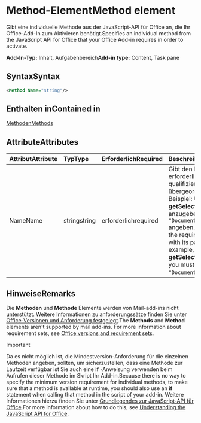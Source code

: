 # <a name="method-element"></a><span data-ttu-id="bb637-101">Method-Element</span><span class="sxs-lookup"><span data-stu-id="bb637-101">Method element</span></span>

<span data-ttu-id="bb637-102">Gibt eine individuelle Methode aus der JavaScript-API für Office an, die Ihr Office-Add-In zum Aktivieren benötigt.</span><span class="sxs-lookup"><span data-stu-id="bb637-102">Specifies an individual method from the JavaScript API for Office that your Office Add-in requires in order to activate.</span></span>

<span data-ttu-id="bb637-103">**Add-In-Typ:** Inhalt, Aufgabenbereich</span><span class="sxs-lookup"><span data-stu-id="bb637-103">**Add-in type:** Content, Task pane</span></span>

## <a name="syntax"></a><span data-ttu-id="bb637-104">Syntax</span><span class="sxs-lookup"><span data-stu-id="bb637-104">Syntax</span></span>

```XML
<Method Name="string"/>
```

## <a name="contained-in"></a><span data-ttu-id="bb637-105">Enthalten in</span><span class="sxs-lookup"><span data-stu-id="bb637-105">Contained in</span></span>

[<span data-ttu-id="bb637-106">Methoden</span><span class="sxs-lookup"><span data-stu-id="bb637-106">Methods</span></span>](methods.md)

## <a name="attributes"></a><span data-ttu-id="bb637-107">Attribute</span><span class="sxs-lookup"><span data-stu-id="bb637-107">Attributes</span></span>

|<span data-ttu-id="bb637-108">**Attribut**</span><span class="sxs-lookup"><span data-stu-id="bb637-108">**Attribute**</span></span>|<span data-ttu-id="bb637-109">**Typ**</span><span class="sxs-lookup"><span data-stu-id="bb637-109">**Type**</span></span>|<span data-ttu-id="bb637-110">**Erforderlich**</span><span class="sxs-lookup"><span data-stu-id="bb637-110">**Required**</span></span>|<span data-ttu-id="bb637-111">**Beschreibung**</span><span class="sxs-lookup"><span data-stu-id="bb637-111">**Description**</span></span>|
|:-----|:-----|:-----|:-----|
|<span data-ttu-id="bb637-112">Name</span><span class="sxs-lookup"><span data-stu-id="bb637-112">Name</span></span>|<span data-ttu-id="bb637-113">string</span><span class="sxs-lookup"><span data-stu-id="bb637-113">string</span></span>|<span data-ttu-id="bb637-114">erforderlich</span><span class="sxs-lookup"><span data-stu-id="bb637-114">required</span></span>|<span data-ttu-id="bb637-p101">Gibt den Namen der erforderlichen Methode qualifiziert mit dem übergeordneten Objekt an. Beispiel: Um die **getSelectedDataAsync**-Methode anzugeben, müssen Sie `"Document.getSelectedDataAsync"` angeben.</span><span class="sxs-lookup"><span data-stu-id="bb637-p101">Specifies the name of the required method qualified with its parent object. For example, to specify the  **getSelectedDataAsync** method, you must specify `"Document.getSelectedDataAsync"`.</span></span>|

## <a name="remarks"></a><span data-ttu-id="bb637-117">Hinweise</span><span class="sxs-lookup"><span data-stu-id="bb637-117">Remarks</span></span>

<span data-ttu-id="bb637-118">Die **Methoden** und **Methode** Elemente werden von Mail-add-ins nicht unterstützt. Weitere Informationen zu anforderungssätze finden Sie unter [Office-Versionen und Anforderung festgelegt](https://docs.microsoft.com/office/dev/add-ins/develop/office-versions-and-requirement-sets).</span><span class="sxs-lookup"><span data-stu-id="bb637-118">The  **Methods** and **Method** elements aren't supported by mail add-ins. For more information about requirement sets, see [Office versions and requirement sets](https://docs.microsoft.com/office/dev/add-ins/develop/office-versions-and-requirement-sets).</span></span>

> [!IMPORTANT] 
> <span data-ttu-id="bb637-119">Da es nicht möglich ist, die Mindestversion-Anforderung für die einzelnen Methoden angeben, sollten, um sicherzustellen, dass eine Methode zur Laufzeit verfügbar ist Sie auch eine **if** -Anweisung verwenden beim Aufrufen dieser Methode im Skript Ihr Add-in.</span><span class="sxs-lookup"><span data-stu-id="bb637-119">Because there is no way to specify the minimum version requirement for individual methods, to make sure that a method is available at runtime, you should also use an **if** statement when calling that method in the script of your add-in.</span></span> <span data-ttu-id="bb637-120">Weitere Informationen hierzu finden Sie unter [Grundlegendes zur JavaScript-API für Office](https://docs.microsoft.com/office/dev/add-ins/develop/understanding-the-javascript-api-for-office).</span><span class="sxs-lookup"><span data-stu-id="bb637-120">For more information about how to do this, see [Understanding the JavaScript API for Office](https://docs.microsoft.com/office/dev/add-ins/develop/understanding-the-javascript-api-for-office).</span></span>

